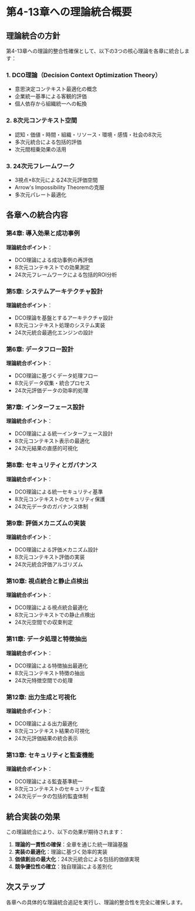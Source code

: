 # 第4-13章への理論統合概要

## 理論統合の方針

第4-13章への理論的整合性確保として、以下の3つの核心理論を各章に統合します：

### 1. DCO理論（Decision Context Optimization Theory）
- 意思決定コンテキスト最適化の概念
- 企業統一基準による客観的評価
- 個人依存から組織統一への転換

### 2. 8次元コンテキスト空間
- 認知・価値・時間・組織・リソース・環境・感情・社会の8次元
- 多次元統合による包括的評価
- 次元間相乗効果の活用

### 3. 24次元フレームワーク
- 3視点×8次元による24次元評価空間
- Arrow's Impossibility Theoremの克服
- 多次元パレート最適化

## 各章への統合内容

### 第4章: 導入効果と成功事例
**理論統合ポイント**：
- DCO理論による成功事例の再評価
- 8次元コンテキストでの効果測定
- 24次元フレームワークによる包括的ROI分析

### 第5章: システムアーキテクチャ設計
**理論統合ポイント**：
- DCO理論を基盤とするアーキテクチャ設計
- 8次元コンテキスト処理のシステム実装
- 24次元統合最適化エンジンの設計

### 第6章: データフロー設計
**理論統合ポイント**：
- DCO理論に基づくデータ処理フロー
- 8次元データ収集・統合プロセス
- 24次元評価データの効率的処理

### 第7章: インターフェース設計
**理論統合ポイント**：
- DCO理論による統一インターフェース設計
- 8次元コンテキスト表示の最適化
- 24次元結果の直感的可視化

### 第8章: セキュリティとガバナンス
**理論統合ポイント**：
- DCO理論による統一セキュリティ基準
- 8次元コンテキストのセキュリティ保護
- 24次元データのガバナンス体制

### 第9章: 評価メカニズムの実装
**理論統合ポイント**：
- DCO理論による評価メカニズム設計
- 8次元コンテキスト評価の実装
- 24次元統合評価アルゴリズム

### 第10章: 視点統合と静止点検出
**理論統合ポイント**：
- DCO理論による視点統合最適化
- 8次元コンテキストでの静止点検出
- 24次元空間での収束判定

### 第11章: データ処理と特徴抽出
**理論統合ポイント**：
- DCO理論による特徴抽出最適化
- 8次元コンテキスト特徴の抽出
- 24次元特徴空間での処理

### 第12章: 出力生成と可視化
**理論統合ポイント**：
- DCO理論による出力最適化
- 8次元コンテキスト結果の可視化
- 24次元評価結果の統合表示

### 第13章: セキュリティと監査機能
**理論統合ポイント**：
- DCO理論による監査基準統一
- 8次元コンテキストのセキュリティ監査
- 24次元データの包括的監査体制

## 統合実装の効果

この理論統合により、以下の効果が期待されます：

1. **理論的一貫性の確保**：全章を通じた統一理論基盤
2. **実装の最適化**：理論に基づく効率的実装
3. **価値創出の最大化**：24次元統合による包括的価値実現
4. **競争優位性の確立**：独自理論による差別化

## 次ステップ

各章への具体的な理論統合追記を実行し、理論的整合性を完全に確保します。

